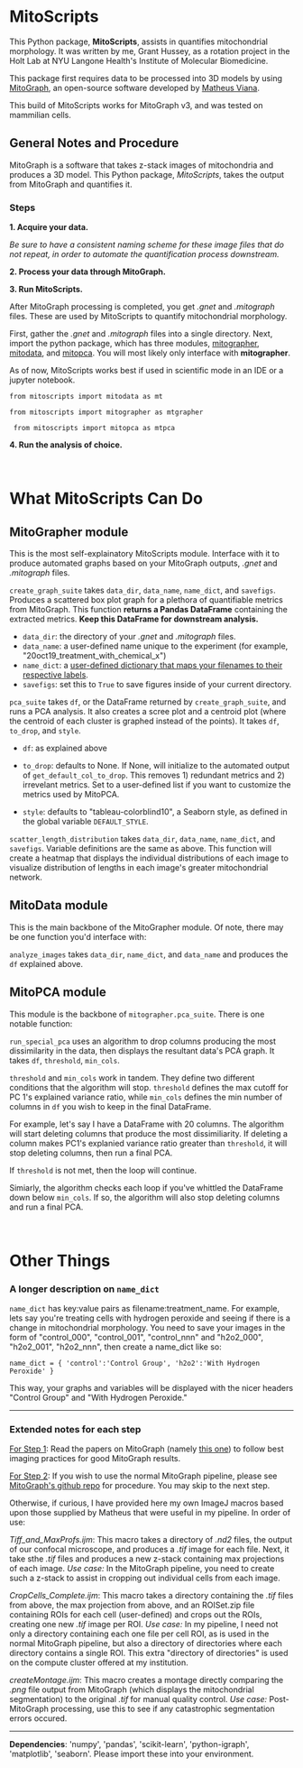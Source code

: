 # MitoScripts

This Python package, **MitoScripts**, assists in quantifies mitochondrial morphology. It was written by me, Grant Hussey, as a rotation project in the Holt Lab at NYU Langone Health's Institute of Molecular Biomedicine. 

This package first requires data to be processed into 3D models by using [MitoGraph](https://github.com/vianamp/MitoGraph), an open-source software developed by [Matheus Viana](https://sites.google.com/site/vianamp/).

This build of MitoScripts works for MitoGraph v3, and was tested on mammilian cells.

 ## General Notes and Procedure

 MitoGraph is a software that takes z-stack images of mitochondria and produces a 3D model. This Python package, _MitoScripts_, takes the output from MitoGraph and quantifies it.

### Steps 

<a name="step1"></a>**1. Acquire your data.**

*Be sure to have a consistent naming scheme for these image files that do not repeat, in order to automate the quantification process downstream.*

 <a name="step2"></a>**2. Process your data through MitoGraph.**

**3. Run MitoScripts.**

After MitoGraph processing is completed, you get *.gnet* and *.mitograph* files. These are used by MitoScripts to quantify mitochondrial morphology.

First, gather the *.gnet* and *.mitograph* files into a single directory. Next, import the python package, which has three modules, [mitographer](#mtgrapher), [mitodata](#mt), and [mitopca](#mtpca). You will most likely only interface with **mitographer**.

As of now, MitoScripts works best if used in scientific mode in an IDE or a jupyter notebook.

`` from mitoscripts import mitodata as mt ``

`` from mitoscripts import mitographer as mtgrapher ``

`` from mitoscripts import mitopca as mtpca``

**4. Run the analysis of choice.**

&nbsp;

# What MitoScripts Can Do

##  <a name="mtgrapher"></a> MitoGrapher module

This is the most self-explainatory MitoScripts module. Interface with it to produce automated graphs based on your MitoGraph outputs, *.gnet* and *.mitograph* files.

`create_graph_suite` takes `data_dir`, `data_name`, `name_dict`, and `savefigs`. Produces a scattered box plot graph for a plethora of quantifiable metrics from MitoGraph. This function **returns a Pandas DataFrame** containing the extracted metrics. **Keep this DataFrame for downstream analysis.**

* `data_dir`: the directory of your *.gnet* and *.mitograph* files.
* `data_name`: a user-defined name unique to the experiment (for example, "20oct19_treatment_with_chemical_x")
* `name_dict`: a [user-defined dictionary that maps your filenames to their respective labels](#name_dic).
* `savefigs`: set this to `True` to save figures inside of your current directory.


`pca_suite` takes `df`, or the DataFrame returned by `create_graph_suite`, and runs a PCA analysis. It also creates a scree plot and a centroid plot (where the centroid of each cluster is graphed instead of the points). It takes `df`, `to_drop`, and `style`.

* `df`: as explained above
* `to_drop`: defaults to None. If None, will initialize to the automated output of `get_default_col_to_drop`. This removes 1) redundant metrics and 2) irrevelant metrics. Set to a user-defined list if you want to customize the metrics used by MitoPCA.

* `style`: defaults to "tableau-colorblind10", a Seaborn style, as defined in the global variable `DEFAULT_STYLE`. 

`scatter_length_distribution` takes `data_dir`, `data_name`, `name_dict`, and `savefigs`. Variable definitions are the same as above. This function will create a heatmap that displays the individual distributions of each image to visualize distribution of lengths in each image's greater mitochondrial network.


 ## <a name="mt"></a>  MitoData module

This is the main backbone of the MitoGrapher module. Of note, there may be one function you'd interface with:

`analyze_images` takes `data_dir`, `name_dict`, and `data_name` and produces the `df` explained above.

 ##  <a name="mitopca"></a> MitoPCA module

This module is the backbone of `mitographer.pca_suite`. There is one notable function:

`run_special_pca` uses an algorithm to drop columns producing the most dissimilarity in the data, then displays the resultant data's PCA graph. It takes `df`, `threshold`, `min_cols`.

`threshold` and `min_cols` work in tandem. They define two different conditions that the algorithm will stop. `threshold` defines the max cutoff for PC 1's explained variance ratio, while `min_cols` defines the min number of columns in `df` you wish to keep in the final DataFrame. 

For example, let's say I have a DataFrame with 20 columns. The algorithm will start deleting columns that produce the most dissimiliarity. If deleting a column makes PC1's explanied variance ratio greater than `threshold`, it will stop deleting columns, then run a final PCA.

If `threshold` is not met, then the loop will continue.

Simiarly, the algorithm checks each loop if you've whittled the DataFrame down below `min_cols`. If so, the algorithm will also stop deleting columns and run a final PCA.

&nbsp;


# Other Things

### A longer description on `name_dict`

 <a name="name_dic"></a> `name_dict` has key:value pairs as filename:treatment_name. For example, lets say you're treating cells with hydrogen peroxide and seeing if there is a change in mitochondrial morphology. You need to save your images in the form of "control_000", "control_001", "control_nnn" and "h2o2_000", "h2o2_001", "h2o2_nnn", then create a name_dict like so: 

``
name_dict = {
    'control':'Control Group',
    'h2o2':'With Hydrogen Peroxide'
}
``

This way, your graphs and variables will be displayed with the nicer headers "Control Group" and "With Hydrogen Peroxide."

---

### Extended notes for each step

[For Step 1](#step1): 
Read the papers on MitoGraph (namely [this one](https://www.ncbi.nlm.nih.gov/pmc/articles/PMC6322684/)) to follow best imaging practices for good MitoGraph results. 

[For Step 2](#step2): 
If you wish to use the normal MitoGraph pipeline, please see [MitoGraph's github repo](https://github.com/vianamp/MitoGraph) for procedure. You may skip to the next step.

Otherwise, if curious, I have provided here my own ImageJ macros based upon those supplied by Matheus that were useful in my pipeline. In order of use: 

*Tiff_and_MaxProfs.ijm*: This macro takes a directory of *.nd2* files, the output of our confocal microscope, and produces a *.tif* image for each file. Next, it take sthe *.tif* files and produces a new z-stack containing max projections of each image. *Use case:* In the MitoGraph pipeline, you need to create such a z-stack to assist in cropping out individual cells from each image.

*CropCells_Complete.ijm*: This macro takes a directory containing the *.tif* files from above, the max projection from above, and an ROISet.zip file containing ROIs for each cell (user-defined) and crops out the ROIs, creating one new *.tif* image per ROI. *Use case:* In my pipeline, I need not only a directory containing each one file per cell ROI, as is used in the normal MitoGraph pipeline, but also a directory of directories where each directory contains a single ROI. This extra "directory of directories" is used on the compute cluster offered at my institution.

*createMontage.ijm*: This macro creates a montage directly comparing the *.png* file output from MitoGraph (which displays the mitochondrial segmentation) to the original *.tif* for manual quality control. *Use case:* Post-MitoGraph processing, use this to see if any catastrophic segmentation errors occured.

---

**Dependencies**: 'numpy', 'pandas', 'scikit-learn', 'python-igraph', 'matplotlib', 'seaborn'. Please import these into your environment.

